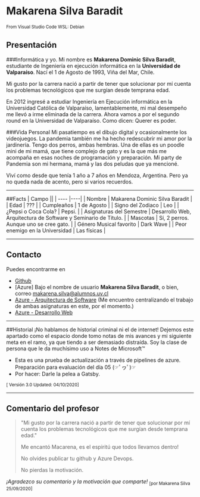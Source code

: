 # Makarena Silva Baradit

 <sub>From Visual Studio Code WSL: Debian</sub>

## Presentación
###Informática y yo.
Mi nombre es **Makarena Dominic Silva Baradit**, estudiante de Ingeniería en ejecución informática en la **Universidad de Valparaíso**. Nací el 1 de Agosto de 1993, Viña del Mar, Chile.

Mi gusto por la carrera nació a partir de tener que solucionar por mí cuenta los problemas tecnológicos que me surgían desde temprana edad.

En 2012 ingresé a estudiar Ingeniería en Ejecución informática en la Universidad Católica de Valparaíso, lamentablemente, mi mal desempeño me llevó a irme eliminada de la carrera. Ahora vamos a por el segundo round en la Universidad de Valparaíso. Como dicen: Querer es poder.

###Vida Personal
Mi pasatiempo es el dibujo digital y ocasionalmente los videojuegos. La pandemia también me ha hecho redescubrir mi amor por la jardinería.
Tengo dos perros, ambas hembras. Una de ellas es un poodle mini de mi mamá, que tiene complejo de gato y es la que más me acompaña en esas noches de programación y preparación. Mi party de Pandemia son mi hermana, mamá y las dos peludas que ya mencioné.

Viví como desde que tenía 1 año a 7 años en Mendoza, Argentina. Pero ya no queda nada de acento, pero si varios recuerdos.
***
##Facts
| Campo ||
| ---- |----|
| Nombre | Makarena Dominic Silva Baradit  |
| Edad  | ???  |
| Cumpleaños | 1 de Agosto |
| Signo del Zodiaco | Leo |
| ¿Pepsi o Coca Cola? | Pepsi. |
| Asignaturas del Semestre | Desarrollo Web, Arquitectura de Software y Seminario de Título. |
| Mascotas | Sí, 2 perros. Aunque uno se cree gato. |
| Género Musical favorito | Dark Wave |
| Peor enemigo en la Universidad | Las físicas |

***
## Contacto
Puedes encontrarme en
- [Github](https://github.com/MakarenaSilvaB)
- [Azure] Bajo el nombre de usuario **Makarena Silva Baradit**, o bien, correo makarena.silva@alumnos.uv.cl 
- [Azure - Arquitectura de Software](https://dev.azure.com/ArquitecturaSW/) (Me encuentro centralizando el trabajo de ambas asignaturas en este, por el momento.)
- [Azure - Desarrollo Web](https://dev.azure.com/DesarrolloWB/)

***

##Historial
¡No hablamos de historial criminal ni el de internet! Dejemos este apartado como el espacio donde tomo notas de mis avances y mi siguiente meta en el ramo, ya que tiendo a ser demasiado distraída. Soy la clase de persona que le da muchísimo uso a Notes de Microsoft™
- Esta es una prueba de actualización a través de pipelines de azure. Preparación para evaluación del día 05 (☞ﾟヮﾟ)☞
- Por hacer: Darle la pelea a Gatsby. 
 
 <sub>[ Versión 3.0 Updated: 04/10/2020]</sub>

***
## Comentario del profesor
>"Mi gusto por la carrera nació a partir de tener que solucionar por mí cuenta los problemas tecnológicos que me surgían desde temprana edad."
>
>Me encantó Macarena, es el espiritú que todos llevamos dentro!
>
>No olvides publicar tu github y Azure Devops.
>
>No pierdas la motivación.

_¡Agradezco su comentario y la motivación que comparte!_
 <sub>[por Makarena Silva 25/09/2020]</sub>

